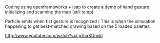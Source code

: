 Coding using openframeworks + leap to create a demo of hand gesture initializing and scanning the map (still temp)

Particle emits when fist gesture is recognized ( This is when the simulation happening to get best-matched drawing based on the 5 loaded palettes.

http://www.youtube.com/watch?v=Lp7naXDnvkI


